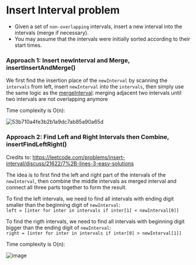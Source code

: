 # Insert Interval problem
* Given a set of `non-overlapping` intervals, insert a new interval into the intervals (merge if necessary).
* You may assume that the intervals were initially sorted according to their start times.

### Approach 1: Insert newInterval and Merge, insertInsertAndMerge()
We first find the insertion place of the `newInterval` by scanning the `intervals` from left, insert `newInterval` into the `intervals`, then simply use the same logic as the [mergeInterval](https://github.com/artisan1218/LeetCode-Solution/tree/main/mergeIntervals): merging adjacent two intervals until two intervals are not overlapping anymore

Time complexity is O(n):

![53b710a4fe3b2b1a9dc7ab85a90a65d](https://user-images.githubusercontent.com/25105806/127731876-a351a74e-4193-4e4f-9d1d-557c0bce3d29.png)


### Approach 2: Find Left and Right Intervals then Combine, insertFindLeftRight()
Credits to: https://leetcode.com/problems/insert-interval/discuss/21622/7%2B-lines-3-easy-solutions


The idea is to first find the left and right part of the intervals of the `newInterval`, then combine the middle intervals as merged interval and connect all three parts together to form the result. 

To find the left intervals, we need to find all intervals with ending digit smaller than the beginning digit of `newInterval`:\
`left = [inter for inter in intervals if inter[1] < newInterval[0]]`

To find the rigth intervals, we need to find all intervals with beginning digit bigger than the ending digit of `newInterval`:\
`right = [inter for inter in intervals if inter[0] > newInterval[1]]`

Time complexity is O(n):

![image](https://user-images.githubusercontent.com/25105806/127732033-6da33061-ca4e-4f07-96d7-098b8f33f285.png)

